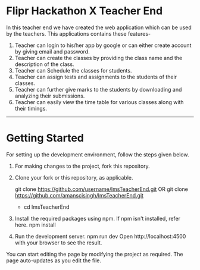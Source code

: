 # Flipr Hackathon X Teacher End
In this teacher end we have created the web application which can be used by the teachers.
This applications contains these features-
1. Teacher can login to his/her app by google or can either create account by giving email and password.
2. Teacher can create the classes by providing the class name and the description of the class.
3. Teacher can Schedule the classes for students.
4. Teacher can assign tests and assignments to the students of their classes.
5. Teacher can further give marks to the students by downloading and analyzing their submissions.
6. Teacher can easily view the time table for various classes along with their timings.

---

# Getting Started
For setting up the development environment, follow the steps given below.

1. For making changes to the project, fork this repository.

2. Clone your fork or this repository, as applicable.

    git clone https://github.com/username/lmsTeacherEnd.git
    OR
    git clone https://github.com/amanscisingh/lmsTeacherEnd.git
     * cd lmsTeacherEnd
  
3. Install the required packages using npm. If npm isn't installed, refer here.
  npm install
4. Run the development server.
  npm run dev
Open http://localhost:4500 with your browser to see the result.

You can start editing the page by modifying the project as required. The page auto-updates as you edit the file.
